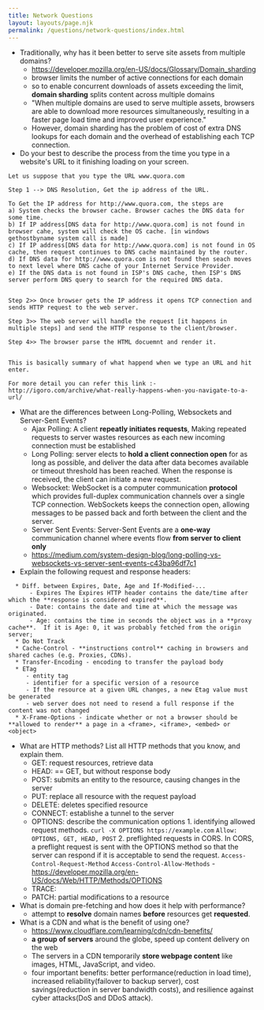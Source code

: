 ```yaml
---
title: Network Questions
layout: layouts/page.njk
permalink: /questions/network-questions/index.html
---
```


* Traditionally, why has it been better to serve site assets from multiple domains?
   - https://developer.mozilla.org/en-US/docs/Glossary/Domain_sharding 
   - browser limits the number of active connections for each domain
   - so to enable concurrent downloads of assets exceeding the limit, **domain sharding** splits content across multiple domains
   - "When multiple domains are used to serve multiple assets, browsers are able to download more resources simultaneously, resulting in a faster page load time and improved user experience."
   - However, domain sharding has the problem of cost of extra DNS lookups for each domain and the overhead of establishing each TCP connection.
* Do your best to describe the process from the time you type in a website's URL to it finishing loading on your screen.
```
Let us suppose that you type the URL www.quora.com

Step 1 --> DNS Resolution, Get the ip address of the URL.

To Get the IP address for http://www.quora.com, the steps are
a) System checks the browser cache. Browser caches the DNS data for some time.
b) If IP address[DNS data for http://www.quora.com] is not found in browser cahe, system will check the OS cache. [in windows gethostbyname system call is made]
c) If IP address[DNS data for http://www.quora.com] is not found in OS cache, then request continues to DNS cache maintained by the router.
d) If DNS data for http://www.quora.com is not found then seach moves to next level where DNS cache of your Internet Service Provider.
e) If the DNS data is not found in ISP's DNS cache, then ISP's DNS server perform DNS query to search for the required DNS data.


Step 2>> Once browser gets the IP address it opens TCP connection and sends HTTP request to the web server.

Step 3>> The web server will handle the request [it happens in multiple steps] and send the HTTP response to the client/browser.

Step 4>> The browser parse the HTML docuemnt and render it.


This is basically summary of what happend when we type an URL and hit enter.

For more detail you can refer this link :-
http://igoro.com/archive/what-really-happens-when-you-navigate-to-a-url/
```
* What are the differences between Long-Polling, Websockets and Server-Sent Events?
    - Ajax Polling: A client **repeatly initiates requests**, Making repeated requests to server wastes resources as each new incoming connection must be established
    - Long Polling: server elects to **hold a client connection open** for as long as possible, and deliver the data after data becomes available or timeout threshold has been reached. When the response is received, the client can initiate a new request.
    - Websocket: WebSocket is a computer communication **protocol** which provides full-duplex communication channels over a single TCP connection. WebSockets keeps the connection open, allowing messages to be passed back and forth between the client and the server.
    - Server Sent Events: Server-Sent Events are a **one-way** communication channel where events flow **from server to client only**
    - https://medium.com/system-design-blog/long-polling-vs-websockets-vs-server-sent-events-c43ba96df7c1
* Explain the following request and response headers:
```
  * Diff. between Expires, Date, Age and If-Modified-...
      - Expires The Expires HTTP header contains the date/time after which the **response is considered expired**.
      - Date: contains the date and time at which the message was originated.
      - Age: contains the time in seconds the object was in a **proxy cache**.  If it is Age: 0, it was probably fetched from the origin server;
  * Do Not Track
  * Cache-Control - **instructions control** caching in browsers and shared caches (e.g. Proxies, CDNs).
  * Transfer-Encoding - encoding to transfer the payload body
  * ETag
     - entity tag
     - identifier for a specific version of a resource
     - If the resource at a given URL changes, a new Etag value must be generated
     - web server does not need to resend a full response if the content was not changed
  * X-Frame-Options - indicate whether or not a browser should be **allowed to render** a page in a <frame>, <iframe>, <embed> or <object>
```
* What are HTTP methods? List all HTTP methods that you know, and explain them.
    - GET: request resources, retrieve data
    - HEAD: == GET, but without response body
    - POST: submits an entity to the resource, causing changes in the server
    - PUT: replace all resource with the request payload
    - DELETE: deletes specified resource
    - CONNECT: establishe a tunnel to the server
    - OPTIONS: describe the communication options
          1. identifying allowed request methods. `curl -X OPTIONS https://example.com` `Allow: OPTIONS, GET, HEAD, POST`
          2. preflighted requests in CORS. In CORS, a preflight request is sent with the OPTIONS method so that the server can respond if it is acceptable to send the request. `Access-Control-Request-Method` `Access-Control-Allow-Methods`
          - https://developer.mozilla.org/en-US/docs/Web/HTTP/Methods/OPTIONS
    - TRACE:
    - PATCH: partial modifications to a resource
* What is domain pre-fetching and how does it help with performance?
    - attempt to **resolve** domain names **before** resources get **requested**.
* What is a CDN and what is the benefit of using one?
    - https://www.cloudflare.com/learning/cdn/cdn-benefits/
    - **a group of servers** around the globe, speed up content delivery on the web
    - The servers in a CDN temporarily **store webpage content** like images, HTML, JavaScript, and video. 
    - four important benefits: better performance(reduction in load time), increased reliability(failover to backup server), cost savings(reduction in server bandwidth costs), and resilience against cyber attacks(DoS and DDoS attack).
